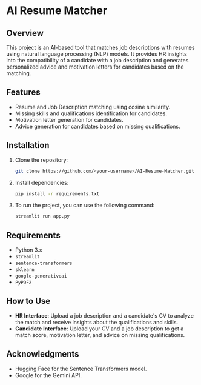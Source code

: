 # AI Resume Matcher

## Overview
This project is an AI-based tool that matches job descriptions with resumes using natural language processing (NLP) models. It provides HR insights into the compatibility of a candidate with a job description and generates personalized advice and motivation letters for candidates based on the matching.

## Features
- Resume and Job Description matching using cosine similarity.
- Missing skills and qualifications identification for candidates.
- Motivation letter generation for candidates.
- Advice generation for candidates based on missing qualifications.

## Installation

1. Clone the repository:
    ```bash
    git clone https://github.com/<your-username>/AI-Resume-Matcher.git
    ```

2. Install dependencies:
    ```bash
    pip install -r requirements.txt
    ```

3. To run the project, you can use the following command:
    ```bash
    streamlit run app.py
    ```

## Requirements
- Python 3.x
- `streamlit`
- `sentence-transformers`
- `sklearn`
- `google-generativeai`
- `PyPDF2`

## How to Use
- **HR Interface**: Upload a job description and a candidate's CV to analyze the match and receive insights about the qualifications and skills.
- **Candidate Interface**: Upload your CV and a job description to get a match score, motivation letter, and advice on missing qualifications.

## Acknowledgments
- Hugging Face for the Sentence Transformers model.
- Google for the Gemini API.
